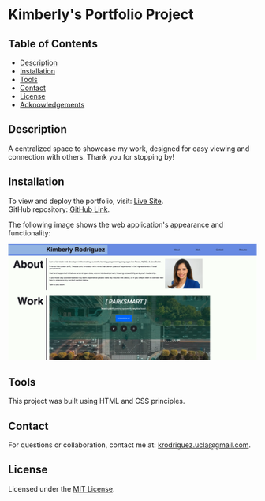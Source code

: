 # Kimberly's Portfolio Project

## Table of Contents

* [Description](#description)
* [Installation](#installation)
* [Tools](#tools)
* [Contact](#contact)
* [License](#license)
* [Acknowledgements](#acknowledgements)

## Description  
A centralized space to showcase my work, designed for easy viewing and connection with others. Thank you for stopping by!

## Installation  
To view and deploy the portfolio, visit: [Live Site](https://kimberly-rodriguez.github.io/Kimberlys_Protfolio/).  
GitHub repository: [GitHub Link](https://github.com/Kimberly-Rodriguez/Kimberlys_Protfolio).

The following image shows the web application's appearance and functionality:

![websiteimage](assets/images/newPorfolioShot.png)

## Tools  
This project was built using HTML and CSS principles.

## Contact  
For questions or collaboration, contact me at: [krodriguez.ucla@gmail.com](mailto:krodriguez.ucla@gmail.com).

## License  
Licensed under the [MIT License](LICENSE).




